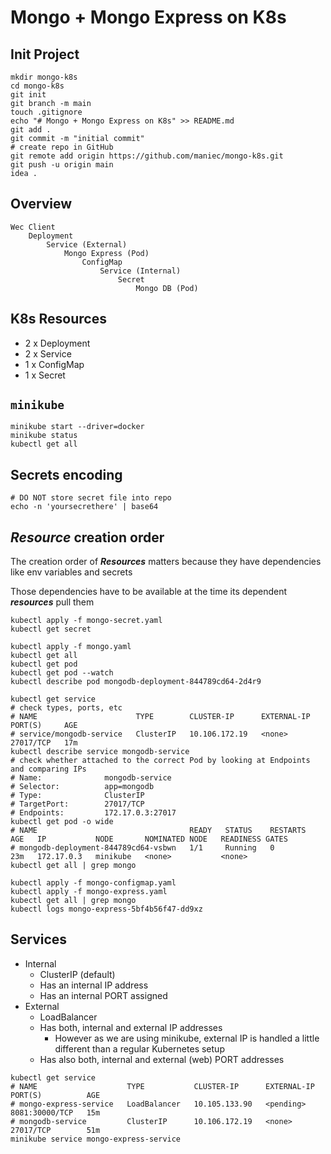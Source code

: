 # Mongo + Mongo Express on K8s

## Init Project
```shell
mkdir mongo-k8s
cd mongo-k8s
git init
git branch -m main
touch .gitignore
echo "# Mongo + Mongo Express on K8s" >> README.md
git add .
git commit -m "initial commit"
# create repo in GitHub 
git remote add origin https://github.com/maniec/mongo-k8s.git
git push -u origin main
idea .
```
## Overview
```
Wec Client
    Deployment
        Service (External)
            Mongo Express (Pod)
                ConfigMap
                    Service (Internal)
                        Secret
                            Mongo DB (Pod) 
```
## K8s Resources
- 2 x Deployment
- 2 x Service
- 1 x ConfigMap
- 1 x Secret

## `minikube` 
```shell
minikube start --driver=docker
minikube status
kubectl get all
``` 

## Secrets encoding
```shell
# DO NOT store secret file into repo
echo -n 'yoursecrethere' | base64
```

## **_Resource_** creation order
The creation order of _**Resources**_ matters because they have dependencies like env variables and secrets

Those dependencies have to be available at the time its dependent **_resources_** pull them

```shell
kubectl apply -f mongo-secret.yaml
kubectl get secret

kubectl apply -f mongo.yaml
kubectl get all
kubectl get pod
kubectl get pod --watch
kubectl describe pod mongodb-deployment-844789cd64-2d4r9

kubectl get service
# check types, ports, etc
# NAME                      TYPE        CLUSTER-IP      EXTERNAL-IP   PORT(S)     AGE
# service/mongodb-service   ClusterIP   10.106.172.19   <none>        27017/TCP   17m
kubectl describe service mongodb-service
# check whether attached to the correct Pod by looking at Endpoints and comparing IPs
# Name:              mongodb-service
# Selector:          app=mongodb
# Type:              ClusterIP
# TargetPort:        27017/TCP
# Endpoints:         172.17.0.3:27017
kubectl get pod -o wide
# NAME                                  READY   STATUS    RESTARTS   AGE   IP           NODE       NOMINATED NODE   READINESS GATES
# mongodb-deployment-844789cd64-vsbwn   1/1     Running   0          23m   172.17.0.3   minikube   <none>           <none>
kubectl get all | grep mongo

kubectl apply -f mongo-configmap.yaml
kubectl apply -f mongo-express.yaml
kubectl get all | grep mongo
kubectl logs mongo-express-5bf4b56f47-dd9xz
```

## Services
- Internal
  - ClusterIP (default)
  - Has an internal IP address
  - Has an internal PORT assigned
- External
  - LoadBalancer
  - Has both, internal and external IP addresses
    - However as we are using minikube, external IP is handled a little different than a regular Kubernetes setup
  - Has also both, internal and external (web) PORT addresses
```shell
kubectl get service
# NAME                    TYPE           CLUSTER-IP      EXTERNAL-IP   PORT(S)          AGE
# mongo-express-service   LoadBalancer   10.105.133.90   <pending>     8081:30000/TCP   15m
# mongodb-service         ClusterIP      10.106.172.19   <none>        27017/TCP        51m
minikube service mongo-express-service
```